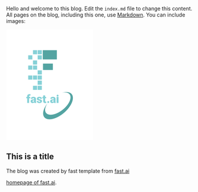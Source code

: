 Hello and welcome to this blog. Edit the `index.md` file to change this content. All pages on the blog, including this one, use [Markdown](https://guides.github.com/features/mastering-markdown/). You can include images:

![Image of fast.ai logo](images/logo.png)

## This is a title

The blog was created by fast template from [fast.ai](https://github.com/fastai/fast_template)

[homepage of fast.ai](https://www.fast.ai). 
